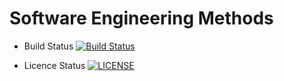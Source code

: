 # Software Engineering Methods

- Build Status [![Build Status](https://travis-ci.org/HzKharel/seMethodsWk1.svg?branch=master)](https://travis-ci.org/HzKharel/seMethodsWk1)

- Licence Status [![LICENSE](https://img.shields.io/github/license/HzKharel/seMethodsWk1.svg?style=flat-square)](https://github.com/HzKharel/seMethodsWk1/blob/master/LICENSE)

